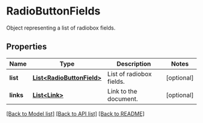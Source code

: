 ﻿
# RadioButtonFields
Object representing a list of radiobox fields.

## Properties
Name | Type | Description | Notes
------------ | ------------- | ------------- | -------------
**list** | [**List&lt;RadioButtonField&gt;**](RadioButtonField.md) | List of radiobox fields. | [optional]
**links** | [**List&lt;Link&gt;**](Link.md) | Link to the document. | [optional]


[[Back to Model list]](../README.md#documentation-for-models) [[Back to API list]](../README.md#documentation-for-api-endpoints) [[Back to README]](../README.md)


